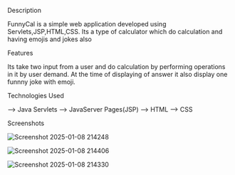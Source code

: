Description

FunnyCal is a simple web application developed using Servlets,JSP,HTML,CSS. Its a type of calculator which do calculation and having emojis and jokes also

Features

Its take two input from a user and do calculation by performing operations in it by user demand. At the time of displaying of answer it also display one funnny joke with emoji.

Technologies Used

--> Java Servlets
--> JavaServer Pages(JSP)
--> HTML
--> CSS

Screenshots

![Screenshot 2025-01-08 214248](https://github.com/user-attachments/assets/c9058fed-1e6b-4f25-8de7-4466d8bdd8df)

![Screenshot 2025-01-08 214406](https://github.com/user-attachments/assets/0e3c2892-3ef4-43b4-a51f-a3641f7a8f2a)

![Screenshot 2025-01-08 214330](https://github.com/user-attachments/assets/9eb76132-5de5-4d80-a475-b1d4efd098f8)




